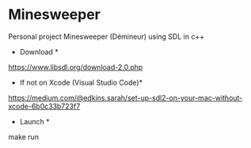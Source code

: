 # Minesweeper
Personal project Minesweeper (Démineur) using SDL in c++

* Download *

https://www.libsdl.org/download-2.0.php

* If not on Xcode (Visual Studio Code)*

https://medium.com/@edkins.sarah/set-up-sdl2-on-your-mac-without-xcode-6b0c33b723f7

* Launch *

make run
